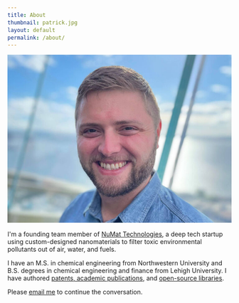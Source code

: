 ```yaml
---
title: About
thumbnail: patrick.jpg
layout: default
permalink: /about/
---
```


![](/assets/2012-03-17-about-me/patrick.jpg)

I'm a founding team member of [NuMat Technologies](http://numat-tech.com/), a deep tech startup using custom-designed nanomaterials to filter toxic environmental pollutants out of air, water, and fuels.

I have an M.S. in chemical engineering from Northwestern University and B.S. degrees in chemical engineering and finance from Lehigh University. I have authored [patents, academic publications](https://scholar.google.com/citations?user=tGjfnfEAAAAJ&hl=en&oi=ao), and [open-source libraries](https://github.com/patrickfuller).

Please [email me](mailto:patrickfuller@gmail.com) to continue the conversation.
